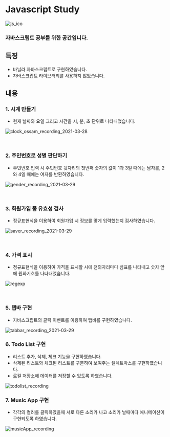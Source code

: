 # Javascript Study


![js_ico](https://user-images.githubusercontent.com/75922558/112740394-936b4500-8fb7-11eb-82ca-20e66a53ad10.png)

### 자바스크립트 공부를 위한 공간입니다.


## 특징
- 바닐라 자바스크립트로 구현하였습니다.
- 자바스크립트 라이브러리를 사용하지 않았습니다.

## 내용
### 1. 시계 만들기
- 현재 날짜와 요일 그리고 시간을 시, 분, 초 단위로 나타내었습니다.

![clock_ossam_recording_2021-03-28](https://user-images.githubusercontent.com/75922558/112741272-396e7d80-8fbf-11eb-8e4b-7151c52ff40b.gif)

<br>

### 2. 주민번호로 성별 판단하기
- 주민번호 입력 시 주민번호 뒷자리의 첫번째 숫자의 값이 1과 3일 때에는 남자를, 2와 4일 때에는 여자를 반환하였습니다.

![gender_recording_2021-03-29](https://user-images.githubusercontent.com/75922558/112784704-4eb1dd80-908d-11eb-8573-52a5b14c0968.gif)

<br>

### 3. 회원가입 폼 유효성 검사
- 정규표현식을 이용하여 회원가입 시 정보를 맞게 입력했는지 검사하였습니다.

![saver_recording_2021-03-29](https://user-images.githubusercontent.com/75922558/112785563-3b077680-908f-11eb-8165-a793ea949c60.gif)

<br>

### 4. 가격 표시
- 정규표현식을 이용하여 가격을 표시할 시에 천의자리마다 쉼표를 나타내고 숫자 앞에 원화기호를 나타내었습니다.

![regexp](https://user-images.githubusercontent.com/75922558/112785684-89b51080-908f-11eb-8fcc-104c74695af6.PNG)

<br>

### 5. 탭바 구현
- 자바스크립트의 클릭 이벤트를 이용하여 탭바를 구현하였습니다.

![tabbar_recording_2021-03-29](https://user-images.githubusercontent.com/75922558/112785956-28da0800-9090-11eb-9735-a9f9f9608e26.gif)

### 6. Todo List 구현
- 리스트 추가, 삭제, 체크 기능을 구현하였습니다.
- 삭제된 리스트와 체크된 리스트를 구분하여 보여주는 셀렉트박스를 구현하였습니다.
- 로컬 저장소에 데이터를 저장할 수 있도록 하였습니다.

![todolist_recording](https://user-images.githubusercontent.com/75922558/113496969-f588f480-9539-11eb-9a5d-fca395d2bc5d.gif)

### 7. Music App 구현
- 각각의 컬러를 클릭하였을때 서로 다른 소리가 나고 소리가 날때마다 애니메이션이 구현되도록 하였습니다.

![musicApp_recording](https://user-images.githubusercontent.com/75922558/113879790-da4a0d80-97f5-11eb-81cb-b5284f45d754.gif)
